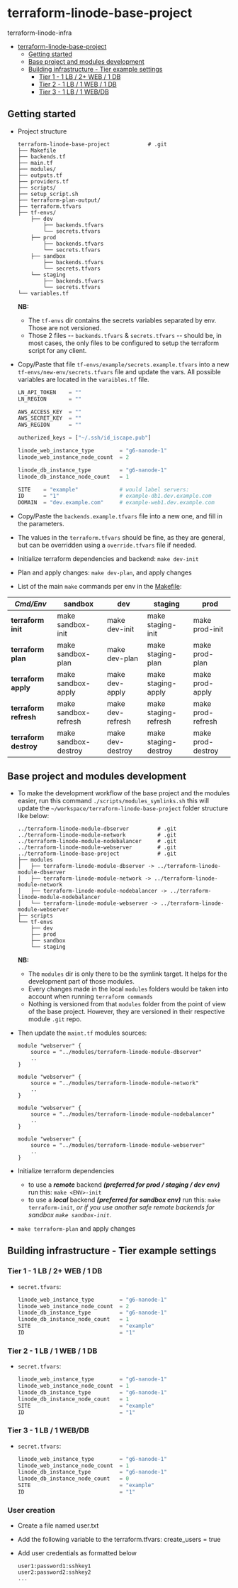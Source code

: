 # terraform-linode-base-project

terraform-linode-infra

- [terraform-linode-base-project](#terraform-linode-base-project)
  - [Getting started](#getting-started)
  - [Base project and modules development](#base-project-and-modules-development)
  - [Building infrastructure - Tier example settings](#building-infrastructure---tier-example-settings)
    - [Tier 1 - 1 LB / 2+ WEB / 1 DB](#tier-1---1-lb--2-web--1-db)
    - [Tier 2 - 1 LB / 1  WEB / 1 DB](#tier-2---1-lb--1--web--1-db)
    - [Tier 3 - 1 LB / 1  WEB/DB](#tier-3---1-lb--1--webdb)

## Getting started

- Project structure

    ```console
    terraform-linode-base-project            # .git
    ├── Makefile
    ├── backends.tf
    ├── main.tf
    ├── modules/
    ├── outputs.tf
    ├── providers.tf
    ├── scripts/
    ├── setup_script.sh
    ├── terraform-plan-output/
    ├── terraform.tfvars
    ├── tf-envs/
        ├── dev
            ├── backends.tfvars
            └── secrets.tfvars
        ├── prod
            ├── backends.tfvars
            └── secrets.tfvars
        ├── sandbox
            ├── backends.tfvars
            └── secrets.tfvars
        └── staging
            ├── backends.tfvars
            └── secrets.tfvars
    └── variables.tf
    ```

    **NB:**
    - The `tf-envs` dir contains the secrets variables separated by env. Those are not versioned.
    - Those 2 files -- `backends.tfvars` & `secrets.tfvars` -- should be, in most cases, the only files to be configured to setup the terraform script for any client.

- Copy/Paste that file `tf-envs/example/secrets.example.tfvars` into a new `tf-envs/new-env/secrets.tfvars` file and update the vars. All possible variables are located in the `varaibles.tf` file.

    ```tfvars
    LN_API_TOKEN    = ""
    LN_REGION       = ""

    AWS_ACCESS_KEY  = ""
    AWS_SECRET_KEY  = ""
    AWS_REGION      = ""

    authorized_keys = ["~/.ssh/id_iscape.pub"]

    linode_web_instance_type        = "g6-nanode-1"
    linode_web_instance_node_count  = 2

    linode_db_instance_type         = "g6-nanode-1"
    linode_db_instance_node_count   = 1

    SITE    = "example"             # would label servers:
    ID      = "1"                   # example-db1.dev.example.com
    DOMAIN  = "dev.example.com"     # example-web1.dev.example.com
    ```

- Copy/Paste the `backends.example.tfvars` file into a new one, and fill in the parameters.

- The values in the `terraform.tfvars` should be fine, as they are general, but can be overridden using a `override.tfvars` file if needed.

- Initialize terraform dependencies and backend: `make dev-init`

- Plan and apply changes: `make dev-plan`, and apply changes

- List of the main `make` commands per env in the [Makefile](Makefile):

| *Cmd/Env*             | **sandbox**          | **dev**          | **staging**          | **prod**          |
| --------------------- | -------------------- | ---------------- | -------------------- | ----------------- |
| **terraform init**    | make sandbox-init    | make dev-init    | make staging-init    | make prod-init    |
| **terraform plan**    | make sandbox-plan    | make dev-plan    | make staging-plan    | make prod-plan    |
| **terraform apply**   | make sandbox-apply   | make dev-apply   | make staging-apply   | make prod-apply   |
| **terraform refresh** | make sandbox-refresh | make dev-refresh | make staging-refresh | make prod-refresh |
| **terraform destroy** | make sandbox-destroy | make dev-destroy | make staging-destroy | make prod-destroy |

## Base project and modules development

- To make the development workflow of the base project and the modules easier, run this command `./scripts/modules_symlinks.sh` this will update the  `~/workspace/terraform-linode-base-project` folder structure like below:

    ```console
    ../terraform-linode-module-dbserver         # .git
    ../terraform-linode-module-network          # .git
    ../terraform-linode-module-nodebalancer     # .git
    ../terraform-linode-module-webserver        # .git
    ../terraform-linode-base-project            # .git
    ├── modules
    │   ├── terraform-linode-module-dbserver -> ../terraform-linode-module-dbserver
    │   ├── terraform-linode-module-network -> ../terraform-linode-module-network
    │   ├── terraform-linode-module-nodebalancer -> ../terraform-linode-module-nodebalancer
    │   └── terraform-linode-module-webserver -> ../terraform-linode-module-webserver
    ├── scripts
    └── tf-envs
        ├── dev
        ├── prod
        ├── sandbox
        └── staging
    ```

    **NB:**
    - The `modules` dir is only there to be the symlink target. It helps for the development part of those modules.
    - Every changes made in the local `modules` folders would be taken into account when running `terraform commands`
    - Nothing is versioned from that `modules` folder from the point of view of the base project. However, they are versioned in their respective module `.git` repo.

- Then update the `maint.tf` modules sources:

    ```hcl
    module "webserver" {
        source = "../modules/terraform-linode-module-dbserver"
        ..
    }

    module "webserver" {
        source = "../modules/terraform-linode-module-network"
        ..
    }

    module "webserver" {
        source = "../modules/terraform-linode-module-nodebalancer"
        ..
    }

    module "webserver" {
        source = "../modules/terraform-linode-module-webserver"
        ..
    }

    ```

- Initialize terraform dependencies

  - to use a ***remote*** backend ***(preferred for prod / staging / dev env)*** run this: `make <ENV>-init`
  - to use a ***local*** backend ***(preferred for sandbox env)*** run this: `make terraform-init`, *or if you use another safe remote backends for sandbox `make sandbox-init`*.

- `make terraform-plan` and apply changes

## Building infrastructure - Tier example settings

### Tier 1 - 1 LB / 2+ WEB / 1 DB

- `secret.tfvars`:

    ```tfvars
    linode_web_instance_type        = "g6-nanode-1"
    linode_web_instance_node_count  = 2
    linode_db_instance_type         = "g6-nanode-1"
    linode_db_instance_node_count   = 1
    SITE                            = "example"
    ID                              = "1"
    ```

### Tier 2 - 1 LB / 1  WEB / 1 DB

- `secret.tfvars`:

    ```tfvars
    linode_web_instance_type        = "g6-nanode-1"
    linode_web_instance_node_count  = 1
    linode_db_instance_type         = "g6-nanode-1"
    linode_db_instance_node_count   = 1
    SITE                            = "example"
    ID                              = "1"
    ```

### Tier 3 - 1 LB / 1  WEB/DB

- `secret.tfvars`:

    ```tfvars
    linode_web_instance_type        = "g6-nanode-1"
    linode_web_instance_node_count  = 1
    linode_db_instance_type         = "g6-nanode-1"
    linode_db_instance_node_count   = 0
    SITE                            = "example"
    ID                              = "1"
    ```

### User creation
 - Create a file named user.txt
 - Add the following variable to the terraform.tfvars: create_users = true
 - Add user credentials as formatted below

    ```
    user1:password1:sshkey1
    user2:password2:sshkey2
    ...
    ```